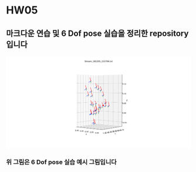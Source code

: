 # HW05

## 마크다운 연습 및 6 Dof pose 실습을 정리한 repository입니다

![Figure_1_1](Figure_1_1.svg)
### 위 그림은 6 Dof pose 실습 예시 그림입니다
